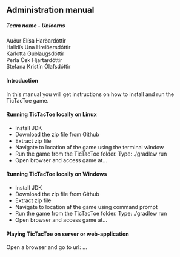 ## Administration manual

##### Team name - Unicorns
Auður Elísa Harðardóttir  
Halldís Una Hreiðarsdóttir  
Karlotta Guðlaugsdóttir  
Perla Ósk Hjartardóttir  
Stefana Kristín Ólafsdóttir  

#### Introduction
In this manual you will get instructions on how to install and run the TicTacToe game.

#### Running TicTacToe locally on Linux
* Install JDK
* Download the zip file from Github
* Extract zip file
* Navigate to location af the game using the terminal window
* Run the game from the TicTacToe folder. Type: ./gradlew run
* Open browser and access game at...


#### Running TicTacToe locally on Windows
* Install JDK
* Download the zip file from Github
* Extract zip file
* Navigate to location af the game using command prompt
* Run the game from the TicTacToe folder. Type: ./gradlew run
* Open browser and access game at...


#### Playing TicTacToe on server or web-application
Open a browser and go to url: ...

